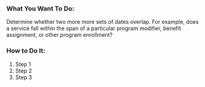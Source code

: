 ### What You Want To Do:
Determine whether two more more sets of dates overlap. For example, does a service fall within the span of a particular program modifier, benefit assignment, or other program enrollment?

### How to Do It:
1. Step 1
2. Step 2
3. Step 3
